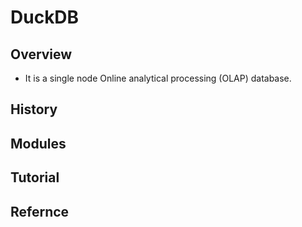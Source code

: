 # DuckDB

## Overview
- It is a single node Online analytical processing (OLAP) database. 

## History
## Modules
## Tutorial
## Refernce